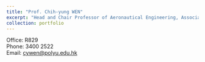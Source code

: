 ```yaml
---
title: "Prof. Chih-yung WEN"
excerpt: "Head and Chair Professor of Aeronautical Engineering, Associate Director of Research Institute for Sports Science and Technology<br/><img src='https://mapei319.github.io/Polyu_RCUAS.github.io/images/Chih-yung-WEN.png'>"
collection: portfolio
---
```


Office: R829<br/>Phone: 3400 2522<br/>Email: cywen@polyu.edu.hk